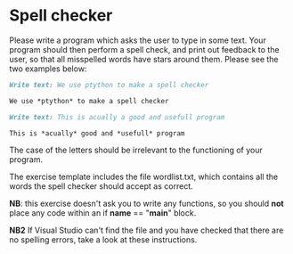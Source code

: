 
# Spell checker

Please write a program which asks the user to type in some text. Your program should then perform a spell check, and print out feedback to the user, so that all misspelled words have stars around them. Please see the two examples below:

```markdown
Write text: We use ptython to make a spell checker

We use *ptython* to make a spell checker
```

```markdown
Write text: This is acually a good and usefull program

This is *acually* good and *usefull* program
```
The case of the letters should be irrelevant to the functioning of your program.

The exercise template includes the file wordlist.txt, which contains all the words the spell checker should accept as correct.

**NB**: this exercise doesn't ask you to write any functions, so you should **not** place any code within an if __name__ == "__main__" block.

**NB2** If Visual Studio can't find the file and you have checked that there are no spelling errors, take a look at these instructions.
